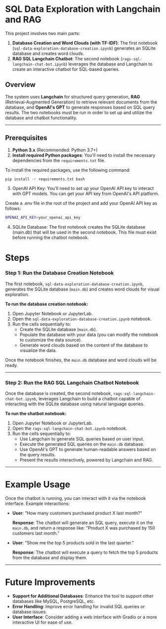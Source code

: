 # SQL Data Exploration with Langchain and RAG

This project involves two main parts:
1. **Database Creation and Word Clouds (with TF-IDF)**: The first notebook (`sql-data-exploration-database-creation.ipynb`) generates an SQLite database and creates word clouds.
2. **RAG SQL Langchain Chatbot**: The second notebook (`rags-sql-langchain-chat-bot.ipynb`) leverages the database and Langchain to create an interactive chatbot for SQL-based queries.

## Overview

The system uses **Langchain** for structured query generation, **RAG** (Retrieval-Augmented Generation) to retrieve relevant documents from the database, and **OpenAI's GPT** to generate responses based on SQL query results. The two notebooks must be run in order to set up and utilize the database and chatbot functionality.

---

## Prerequisites

1. **Python 3.x** (Recommended: Python 3.7+)
2. **Install required Python packages**: You'll need to install the necessary dependencies from the `requirements.txt` file.

To install the required packages, use the following command:

```bash
pip install -r requirements.txt bash
```
3. OpenAI API Key: You'll need to set up your OpenAI API key to interact with GPT models. You can get your API key from OpenAI's API platform.

Create a .env file in the root of the project and add your OpenAI API key as follows:

```bash
OPENAI_API_KEY=your_openai_api_key
```

4. SQLite Database: The first notebook creates the SQLite database (main.db) that will be used in the second notebook. This file must exist before running the chatbot notebook.

# Steps

### Step 1: Run the Database Creation Notebook

The first notebook, `sql-data-exploration-database-creation.ipynb`, generates the SQLite database (`main.db`) and creates word clouds for visual exploration.

**To run the database creation notebook:**

1. Open Jupyter Notebook or JupyterLab.
2. Open the `sql-data-exploration-database-creation.ipynb` notebook.
3. Run the cells sequentially to:
   - Create the SQLite database (`main.db`).
   - Populate the database with your data (you can modify the notebook to customize the data source).
   - Generate word clouds based on the content of the database to visualize the data.

Once the notebook finishes, the `main.db` database and word clouds will be ready.

---

### Step 2: Run the RAG SQL Langchain Chatbot Notebook

Once the database is created, the second notebook, `rags-sql-langchain-chat-bot.ipynb`, leverages Langchain to build a chatbot capable of interacting with the SQLite database using natural language queries.

**To run the chatbot notebook:**

1. Open Jupyter Notebook or JupyterLab.
2. Open the `rags-sql-langchain-chat-bot.ipynb` notebook.
3. Run the cells sequentially to:
   - Use Langchain to generate SQL queries based on user input.
   - Execute the generated SQL queries on the `main.db` database.
   - Use OpenAI's GPT to generate human-readable answers based on the query results.
   - Present the results interactively, powered by Langchain and RAG.

---

# Example Usage

Once the chatbot is running, you can interact with it via the notebook interface. Example interactions:

- **User**: "How many customers purchased product X last month?"
  
  **Response**: The chatbot will generate an SQL query, execute it on the `main.db`, and return a response like: "Product X was purchased by 150 customers last month."

- **User**: "Show me the top 5 products sold in the last quarter."
  
  **Response**: The chatbot will execute a query to fetch the top 5 products from the database and display them.

---

# Future Improvements

- **Support for Additional Databases**: Enhance the tool to support other databases like MySQL, PostgreSQL, etc.
- **Error Handling**: Improve error handling for invalid SQL queries or database issues.
- **User Interface**: Consider adding a web interface with Gradio or a more interactive UI for ease of use.

